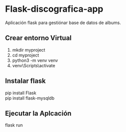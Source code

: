 # Flask-discografica-app
Aplicación flask para gestiónar base de datos de albums.

## Crear entorno Virtual
1. mkdir myproject<br>
2. cd myproject<br>
3. python3 -m venv venv <br>
4. venv\Scripts\activate 

## Instalar flask
pip install Flask<br>
pip install flask-mysqldb

## Ejecutar la Aplcación
flask run
